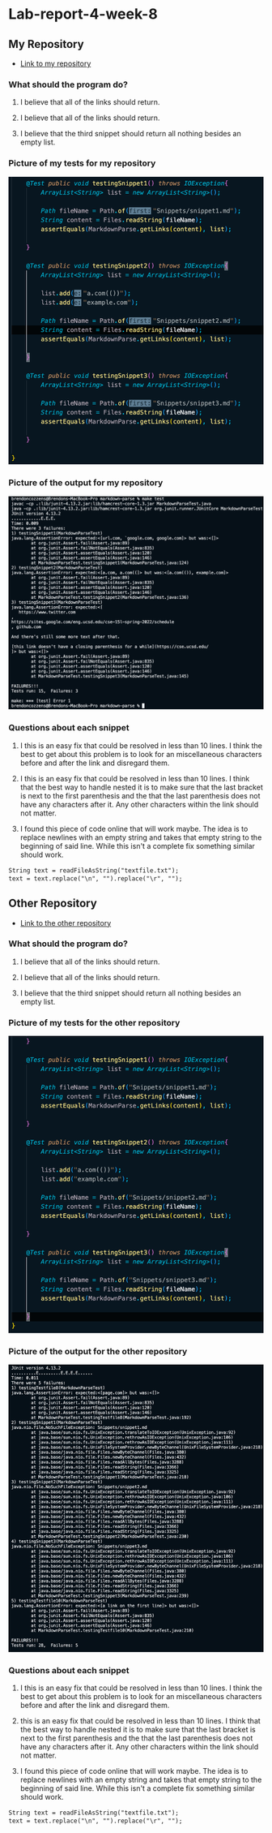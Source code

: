 # Lab-report-4-week-8


## My Repository

- [Link to my repository](https://github.com/grantcoz/markdown-parse)

### What should the program do?

1. I believe that all of the links should return.

2. I believe that all of the links should return.

3. I believe that the third snippet should return all nothing besides an empty list.

### Picture of my tests for my repository

![my-tests](Captures/Lab-reports/lab-report-4-week-8/my-tests.PNG)

### Picture of the output for my repository

![my-output](Captures/Lab-reports/lab-report-4-week-8/my-output.PNG)

### Questions about each snippet

1. I this is an easy fix that could be resolved in less than 10 lines. I think the best to get about this problem is to look for an miscellaneous characters before and after the link and disregard them.

2. I this is an easy fix that could be resolved in less than 10 lines. I think that the best way to handle nested it is to make sure that the last bracket is next to the first parenthesis and the that the last parenthesis does not have any characters after it. Any other characters within the link should not matter.

3. I found this piece of code online that will work maybe. The idea is to replace newlines with an empty string and takes that empty string to the beginning of said line. While this isn't a complete fix something similar should work. 

```
String text = readFileAsString("textfile.txt");
text = text.replace("\n", "").replace("\r", "");
```

## Other Repository

- [Link to the other repository](https://github.com/kaileywong/markdown-parser)

### What should the program do?

1. I believe that all of the links should return.

2. I believe that all of the links should return.

3. I believe that the third snippet should return all nothing besides an empty list.

### Picture of my tests for the other repository

![other-tests](Captures/Lab-reports/lab-report-4-week-8/other-tests.PNG)

### Picture of the output for the other repository

![other-output](Captures/Lab-reports/lab-report-4-week-8/other-output.PNG)

### Questions about each snippet

1. I this is an easy fix that could be resolved in less than 10 lines. I think the best to get about this problem is to look for an miscellaneous characters before and after the link and disregard them.

2.  this is an easy fix that could be resolved in less than 10 lines. I think that the best way to handle nested it is to make sure that the last bracket is next to the first parenthesis and the that the last parenthesis does not have any characters after it. Any other characters within the link should not matter.

3. I found this piece of code online that will work maybe. The idea is to replace newlines with an empty string and takes that empty string to the beginning of said line. While this isn't a complete fix something similar should work. 

```
String text = readFileAsString("textfile.txt");
text = text.replace("\n", "").replace("\r", "");
```


